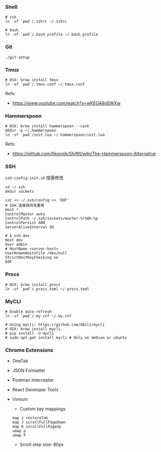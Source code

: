 ### Shell

```
# zsh
ln -sf `pwd`/.zshrc ~/.zshrc

# bash
ln -sf `pwd`/.bash_profile ~/.bash_profile
```

### Git

`./git-setup`

### Tmux

```
# OSX: brew install tmux
ln -sf `pwd`/.tmux.conf ~/.tmux.conf
```

Refs:

- <https://www.youtube.com/watch?v=wKEGA8oEWXw>

### Hammerspoon

```
# OSX: brew install hammerspoon --cask
mkdir -p ~/.hammerspoon
ln -sf `pwd`/init.lua ~/.hammerspoon/init.lua
```

Refs:

- <https://github.com/fikovnik/ShiftIt/wiki/The-Hammerspoon-Alternative>

### SSH

`ssh-config-init.sh` 按需修改

```
cd ~/.ssh
mkdir sockets

cat >> ~/.ssh/config << 'EOF'
# SSH 连接保持及重用
Host *
ControlMaster auto
ControlPath ~/.ssh/sockets/master-%r%@h:%p
ControlPersist 600
ServerAliveInterval 50

# $ ssh dev
Host dev
User admin
# HostName <server-host>
UserKnownHostsFile /dev/null
StrictHostKeyChecking no
EOF
```

### Procs

```
# OSX: brew install procs
ln -sf `pwd`/.procs.toml ~/.procs.toml
```

### MyCLI

```
# Enable auto-refresh
ln -sf `pwd`/.my.cnf ~/.my.cnf

# Using mycli: https://github.com/dbcli/mycli
# OSX: brew install mycli
# pip install -U mycli
# sudo apt-get install mycli # Only on debian or ubuntu
```

### Chrome Extensions

- OneTab
- JSON Formatter
- Postman Interceptor
- React Developer Tools
- Vimium
    - Custom key mappings:

    ```
    map z restoreTab
    map J scrollFullPageDown
    map K scrollFullPageUp
    umap p
    umap P
    ```
    - Scroll step size: 80px
